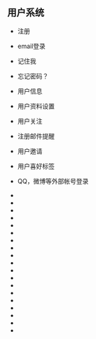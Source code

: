 用户系统
--------------------------------------
* 注册
* email登录
* 记住我
* 忘记密码？
* 用户信息
* 用户资料设置
* 用户关注
* 注册邮件提醒
* 用户邀请
* 用户喜好标签
* QQ，微博等外部帐号登录

*
*
*
*
*
*
*
*
*
*
*
*
*
*
*
*
*
*
*
